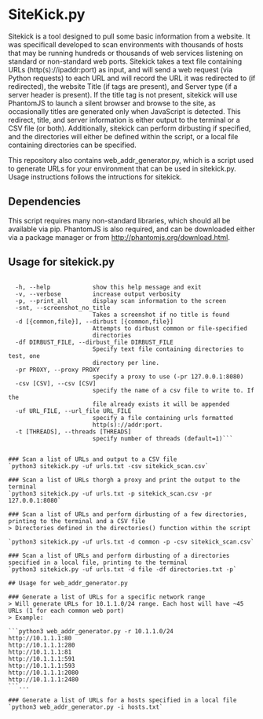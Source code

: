 # SiteKick.py
Sitekick is a tool designed to pull some basic information from a website. It was specificall developed to scan environments with thousands of hosts that may be running hundreds or thousands of web services listening on standard or non-standard web ports. Sitekick takes a text file containing URLs (http(s)://ipaddr:port) as input, and will send a web request (via Python requests) to each URL and will record the URL it was redirected to (if redirected), the website Title (if <title></title> tags are present), and Server type (if a server header is present). If the title tag is not present, sitekick will use PhantomJS to launch a silent browser and browse to the site, as occasionally titles are generated only when JavaScript is detected. This redirect, title, and server information is either output to the terminal or a CSV file (or both). Additionally, sitekick can perform dirbusting if specified, and the directories will either be defined within the script, or a local file containing directories can be specified.

This repository also contains web_addr_generator.py, which is a script used to generate URLs for your environment that can be used in sitekick.py. Usage instructions follows the intructions for sitekick.

## Dependencies
This script requires many non-standard libraries, which should all be available via pip. PhantomJS is also required, and can be downloaded either via a package manager or from http://phantomjs.org/download.html.

## Usage for sitekick.py
```optional arguments:

  -h, --help            show this help message and exit
  -v, --verbose         increase output verbosity
  -p, --print_all       display scan information to the screen
  -snt, --screenshot_no_title
                        Takes a screenshot if no title is found
  -d [{common,file}], --dirbust [{common,file}]
                        Attempts to dirbust common or file-specified
                        directories
  -df DIRBUST_FILE, --dirbust_file DIRBUST_FILE
                        Specify text file containing directories to test, one
                        directory per line.
  -pr PROXY, --proxy PROXY
                        specify a proxy to use (-pr 127.0.0.1:8080)
  -csv [CSV], --csv [CSV]
                        specify the name of a csv file to write to. If the
                        file already exists it will be appended
  -uf URL_FILE, --url_file URL_FILE
                        specify a file containing urls formatted
                        http(s)://addr:port.
  -t [THREADS], --threads [THREADS]
                        specify number of threads (default=1)```
                        

### Scan a list of URLs and output to a CSV file
`python3 sitekick.py -uf urls.txt -csv sitekick_scan.csv`

### Scan a list of URLs thorgh a proxy and print the output to the terminal
`python3 sitekick.py -uf urls.txt -p sitekick_scan.csv -pr 127.0.0.1:8080`

### Scan a list of URLs and perform dirbusting of a few directories, printing to the terminal and a CSV file
> Directories defined in the directories() function within the script

`python3 sitekick.py -uf urls.txt -d common -p -csv sitekick_scan.csv`

### Scan a list of URLs and perform dirbusting of a directories specified in a local file, printing to the terminal
`python3 sitekick.py -uf urls.txt -d file -df directories.txt -p`

## Usage for web_addr_generator.py

### Generate a list of URLs for a specific network range
> Will generate URLs for 10.1.1.0/24 range. Each host will have ~45 URLs (1 for each common web port)
> Example:

```python3 web_addr_generator.py -r 10.1.1.0/24
http://10.1.1.1:80
http://10.1.1.1:280
http://10.1.1.1:81
http://10.1.1.1:591
http://10.1.1.1:593
http://10.1.1.1:2080
http://10.1.1.1:2480
```...

### Generate a list of URLs for a hosts specified in a local file
`python3 web_addr_generator.py -i hosts.txt`
